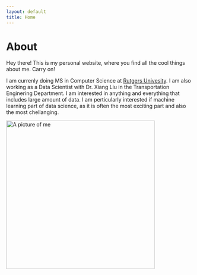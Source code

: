 ```yaml
---
layout: default
title: Home
---
```


# About

<p class="message">
  Hey there! This is my personal website, where you find all the cool things about me. Carry on!
</p>

I am currenly doing MS in Computer Science at [Rutgers Univesity](rutgers.edu). I am also working as a Data Scientist with Dr. Xiang Liu in the Transportation Enginering Department. I am interested in anything and everything that includes large amount of data. I am perticularly interested if machine learning part of data science, as it is often the most exciting part and also the most chellanging. 

<img src="https://xitizzz.github.io/img/ks.jpg" alt="A picture of me" width="400">
